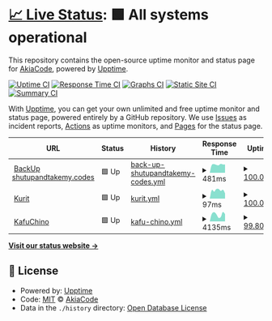 # [📈 Live Status](https://status.kafu.dev): <!--live status--> **🟩 All systems operational**

This repository contains the open-source uptime monitor and status page for [AkiaCode](ko-fi.com/catry), powered by [Upptime](https://github.com/upptime/upptime).

[![Uptime CI](https://github.com/AkiaCode/status.kafu.dev/workflows/Uptime%20CI/badge.svg)](https://github.com/AkiaCode/status.kafu.dev/actions?query=workflow%3A%22Uptime+CI%22)
[![Response Time CI](https://github.com/AkiaCode/status.kafu.dev/workflows/Response%20Time%20CI/badge.svg)](https://github.com/AkiaCode/status.kafu.dev/actions?query=workflow%3A%22Response+Time+CI%22)
[![Graphs CI](https://github.com/AkiaCode/status.kafu.dev/workflows/Graphs%20CI/badge.svg)](https://github.com/AkiaCode/status.kafu.dev/actions?query=workflow%3A%22Graphs+CI%22)
[![Static Site CI](https://github.com/AkiaCode/status.kafu.dev/workflows/Static%20Site%20CI/badge.svg)](https://github.com/AkiaCode/status.kafu.dev/actions?query=workflow%3A%22Static+Site+CI%22)
[![Summary CI](https://github.com/AkiaCode/status.kafu.dev/workflows/Summary%20CI/badge.svg)](https://github.com/AkiaCode/status.kafu.dev/actions?query=workflow%3A%22Summary+CI%22)

With [Upptime](https://upptime.js.org), you can get your own unlimited and free uptime monitor and status page, powered entirely by a GitHub repository. We use [Issues](https://github.com/AkiaCode/status.kafu.dev/issues) as incident reports, [Actions](https://github.com/AkiaCode/status.kafu.dev/actions) as uptime monitors, and [Pages](https://status.kafu.dev) for the status page.

<!--start: status pages-->
<!-- This summary is generated by Upptime (https://github.com/upptime/upptime) -->
<!-- Do not edit this manually, your changes will be overwritten -->
<!-- prettier-ignore -->
| URL | Status | History | Response Time | Uptime |
| --- | ------ | ------- | ------------- | ------ |
| <img alt="" src="https://icons.duckduckgo.com/ip3/pmhbackup.kafu.dev.ico" height="13"> [BackUp shutupandtakemy.codes](https://pmhbackup.kafu.dev) | 🟩 Up | [back-up-shutupandtakemy-codes.yml](https://github.com/kafumoe/status.kafu.dev/commits/HEAD/history/back-up-shutupandtakemy-codes.yml) | <details><summary><img alt="Response time graph" src="./graphs/back-up-shutupandtakemy-codes/response-time-week.png" height="20"> 481ms</summary><br><a href="https://status.kafu.dev/history/back-up-shutupandtakemy-codes"><img alt="Response time 458" src="https://img.shields.io/endpoint?url=https%3A%2F%2Fraw.githubusercontent.com%2Fkafumoe%2Fstatus.kafu.dev%2FHEAD%2Fapi%2Fback-up-shutupandtakemy-codes%2Fresponse-time.json"></a><br><a href="https://status.kafu.dev/history/back-up-shutupandtakemy-codes"><img alt="24-hour response time 484" src="https://img.shields.io/endpoint?url=https%3A%2F%2Fraw.githubusercontent.com%2Fkafumoe%2Fstatus.kafu.dev%2FHEAD%2Fapi%2Fback-up-shutupandtakemy-codes%2Fresponse-time-day.json"></a><br><a href="https://status.kafu.dev/history/back-up-shutupandtakemy-codes"><img alt="7-day response time 481" src="https://img.shields.io/endpoint?url=https%3A%2F%2Fraw.githubusercontent.com%2Fkafumoe%2Fstatus.kafu.dev%2FHEAD%2Fapi%2Fback-up-shutupandtakemy-codes%2Fresponse-time-week.json"></a><br><a href="https://status.kafu.dev/history/back-up-shutupandtakemy-codes"><img alt="30-day response time 481" src="https://img.shields.io/endpoint?url=https%3A%2F%2Fraw.githubusercontent.com%2Fkafumoe%2Fstatus.kafu.dev%2FHEAD%2Fapi%2Fback-up-shutupandtakemy-codes%2Fresponse-time-month.json"></a><br><a href="https://status.kafu.dev/history/back-up-shutupandtakemy-codes"><img alt="1-year response time 458" src="https://img.shields.io/endpoint?url=https%3A%2F%2Fraw.githubusercontent.com%2Fkafumoe%2Fstatus.kafu.dev%2FHEAD%2Fapi%2Fback-up-shutupandtakemy-codes%2Fresponse-time-year.json"></a></details> | <details><summary><a href="https://status.kafu.dev/history/back-up-shutupandtakemy-codes">100.00%</a></summary><a href="https://status.kafu.dev/history/back-up-shutupandtakemy-codes"><img alt="All-time uptime 100.00%" src="https://img.shields.io/endpoint?url=https%3A%2F%2Fraw.githubusercontent.com%2Fkafumoe%2Fstatus.kafu.dev%2FHEAD%2Fapi%2Fback-up-shutupandtakemy-codes%2Fuptime.json"></a><br><a href="https://status.kafu.dev/history/back-up-shutupandtakemy-codes"><img alt="24-hour uptime 100.00%" src="https://img.shields.io/endpoint?url=https%3A%2F%2Fraw.githubusercontent.com%2Fkafumoe%2Fstatus.kafu.dev%2FHEAD%2Fapi%2Fback-up-shutupandtakemy-codes%2Fuptime-day.json"></a><br><a href="https://status.kafu.dev/history/back-up-shutupandtakemy-codes"><img alt="7-day uptime 100.00%" src="https://img.shields.io/endpoint?url=https%3A%2F%2Fraw.githubusercontent.com%2Fkafumoe%2Fstatus.kafu.dev%2FHEAD%2Fapi%2Fback-up-shutupandtakemy-codes%2Fuptime-week.json"></a><br><a href="https://status.kafu.dev/history/back-up-shutupandtakemy-codes"><img alt="30-day uptime 100.00%" src="https://img.shields.io/endpoint?url=https%3A%2F%2Fraw.githubusercontent.com%2Fkafumoe%2Fstatus.kafu.dev%2FHEAD%2Fapi%2Fback-up-shutupandtakemy-codes%2Fuptime-month.json"></a><br><a href="https://status.kafu.dev/history/back-up-shutupandtakemy-codes"><img alt="1-year uptime 100.00%" src="https://img.shields.io/endpoint?url=https%3A%2F%2Fraw.githubusercontent.com%2Fkafumoe%2Fstatus.kafu.dev%2FHEAD%2Fapi%2Fback-up-shutupandtakemy-codes%2Fuptime-year.json"></a></details>
| <img alt="" src="https://icons.duckduckgo.com/ip3/kurit.kafu.dev.ico" height="13"> [Kurit](https://kurit.kafu.dev) | 🟩 Up | [kurit.yml](https://github.com/kafumoe/status.kafu.dev/commits/HEAD/history/kurit.yml) | <details><summary><img alt="Response time graph" src="./graphs/kurit/response-time-week.png" height="20"> 97ms</summary><br><a href="https://status.kafu.dev/history/kurit"><img alt="Response time 129" src="https://img.shields.io/endpoint?url=https%3A%2F%2Fraw.githubusercontent.com%2Fkafumoe%2Fstatus.kafu.dev%2FHEAD%2Fapi%2Fkurit%2Fresponse-time.json"></a><br><a href="https://status.kafu.dev/history/kurit"><img alt="24-hour response time 119" src="https://img.shields.io/endpoint?url=https%3A%2F%2Fraw.githubusercontent.com%2Fkafumoe%2Fstatus.kafu.dev%2FHEAD%2Fapi%2Fkurit%2Fresponse-time-day.json"></a><br><a href="https://status.kafu.dev/history/kurit"><img alt="7-day response time 97" src="https://img.shields.io/endpoint?url=https%3A%2F%2Fraw.githubusercontent.com%2Fkafumoe%2Fstatus.kafu.dev%2FHEAD%2Fapi%2Fkurit%2Fresponse-time-week.json"></a><br><a href="https://status.kafu.dev/history/kurit"><img alt="30-day response time 118" src="https://img.shields.io/endpoint?url=https%3A%2F%2Fraw.githubusercontent.com%2Fkafumoe%2Fstatus.kafu.dev%2FHEAD%2Fapi%2Fkurit%2Fresponse-time-month.json"></a><br><a href="https://status.kafu.dev/history/kurit"><img alt="1-year response time 129" src="https://img.shields.io/endpoint?url=https%3A%2F%2Fraw.githubusercontent.com%2Fkafumoe%2Fstatus.kafu.dev%2FHEAD%2Fapi%2Fkurit%2Fresponse-time-year.json"></a></details> | <details><summary><a href="https://status.kafu.dev/history/kurit">100.00%</a></summary><a href="https://status.kafu.dev/history/kurit"><img alt="All-time uptime 100.00%" src="https://img.shields.io/endpoint?url=https%3A%2F%2Fraw.githubusercontent.com%2Fkafumoe%2Fstatus.kafu.dev%2FHEAD%2Fapi%2Fkurit%2Fuptime.json"></a><br><a href="https://status.kafu.dev/history/kurit"><img alt="24-hour uptime 100.00%" src="https://img.shields.io/endpoint?url=https%3A%2F%2Fraw.githubusercontent.com%2Fkafumoe%2Fstatus.kafu.dev%2FHEAD%2Fapi%2Fkurit%2Fuptime-day.json"></a><br><a href="https://status.kafu.dev/history/kurit"><img alt="7-day uptime 100.00%" src="https://img.shields.io/endpoint?url=https%3A%2F%2Fraw.githubusercontent.com%2Fkafumoe%2Fstatus.kafu.dev%2FHEAD%2Fapi%2Fkurit%2Fuptime-week.json"></a><br><a href="https://status.kafu.dev/history/kurit"><img alt="30-day uptime 100.00%" src="https://img.shields.io/endpoint?url=https%3A%2F%2Fraw.githubusercontent.com%2Fkafumoe%2Fstatus.kafu.dev%2FHEAD%2Fapi%2Fkurit%2Fuptime-month.json"></a><br><a href="https://status.kafu.dev/history/kurit"><img alt="1-year uptime 100.00%" src="https://img.shields.io/endpoint?url=https%3A%2F%2Fraw.githubusercontent.com%2Fkafumoe%2Fstatus.kafu.dev%2FHEAD%2Fapi%2Fkurit%2Fuptime-year.json"></a></details>
| <img alt="" src="https://icons.duckduckgo.com/ip3/kafuchino.moe.ico" height="13"> [KafuChino](http://kafuchino.moe) | 🟩 Up | [kafu-chino.yml](https://github.com/kafumoe/status.kafu.dev/commits/HEAD/history/kafu-chino.yml) | <details><summary><img alt="Response time graph" src="./graphs/kafu-chino/response-time-week.png" height="20"> 4135ms</summary><br><a href="https://status.kafu.dev/history/kafu-chino"><img alt="Response time 3430" src="https://img.shields.io/endpoint?url=https%3A%2F%2Fraw.githubusercontent.com%2Fkafumoe%2Fstatus.kafu.dev%2FHEAD%2Fapi%2Fkafu-chino%2Fresponse-time.json"></a><br><a href="https://status.kafu.dev/history/kafu-chino"><img alt="24-hour response time 4707" src="https://img.shields.io/endpoint?url=https%3A%2F%2Fraw.githubusercontent.com%2Fkafumoe%2Fstatus.kafu.dev%2FHEAD%2Fapi%2Fkafu-chino%2Fresponse-time-day.json"></a><br><a href="https://status.kafu.dev/history/kafu-chino"><img alt="7-day response time 4135" src="https://img.shields.io/endpoint?url=https%3A%2F%2Fraw.githubusercontent.com%2Fkafumoe%2Fstatus.kafu.dev%2FHEAD%2Fapi%2Fkafu-chino%2Fresponse-time-week.json"></a><br><a href="https://status.kafu.dev/history/kafu-chino"><img alt="30-day response time 3430" src="https://img.shields.io/endpoint?url=https%3A%2F%2Fraw.githubusercontent.com%2Fkafumoe%2Fstatus.kafu.dev%2FHEAD%2Fapi%2Fkafu-chino%2Fresponse-time-month.json"></a><br><a href="https://status.kafu.dev/history/kafu-chino"><img alt="1-year response time 3430" src="https://img.shields.io/endpoint?url=https%3A%2F%2Fraw.githubusercontent.com%2Fkafumoe%2Fstatus.kafu.dev%2FHEAD%2Fapi%2Fkafu-chino%2Fresponse-time-year.json"></a></details> | <details><summary><a href="https://status.kafu.dev/history/kafu-chino">99.80%</a></summary><a href="https://status.kafu.dev/history/kafu-chino"><img alt="All-time uptime 99.95%" src="https://img.shields.io/endpoint?url=https%3A%2F%2Fraw.githubusercontent.com%2Fkafumoe%2Fstatus.kafu.dev%2FHEAD%2Fapi%2Fkafu-chino%2Fuptime.json"></a><br><a href="https://status.kafu.dev/history/kafu-chino"><img alt="24-hour uptime 98.63%" src="https://img.shields.io/endpoint?url=https%3A%2F%2Fraw.githubusercontent.com%2Fkafumoe%2Fstatus.kafu.dev%2FHEAD%2Fapi%2Fkafu-chino%2Fuptime-day.json"></a><br><a href="https://status.kafu.dev/history/kafu-chino"><img alt="7-day uptime 99.80%" src="https://img.shields.io/endpoint?url=https%3A%2F%2Fraw.githubusercontent.com%2Fkafumoe%2Fstatus.kafu.dev%2FHEAD%2Fapi%2Fkafu-chino%2Fuptime-week.json"></a><br><a href="https://status.kafu.dev/history/kafu-chino"><img alt="30-day uptime 99.95%" src="https://img.shields.io/endpoint?url=https%3A%2F%2Fraw.githubusercontent.com%2Fkafumoe%2Fstatus.kafu.dev%2FHEAD%2Fapi%2Fkafu-chino%2Fuptime-month.json"></a><br><a href="https://status.kafu.dev/history/kafu-chino"><img alt="1-year uptime 99.95%" src="https://img.shields.io/endpoint?url=https%3A%2F%2Fraw.githubusercontent.com%2Fkafumoe%2Fstatus.kafu.dev%2FHEAD%2Fapi%2Fkafu-chino%2Fuptime-year.json"></a></details>

<!--end: status pages-->

[**Visit our status website →**](https://status.kafu.dev)

## 📄 License

- Powered by: [Upptime](https://github.com/upptime/upptime)
- Code: [MIT](./LICENSE) © [AkiaCode](ko-fi.com/catry)
- Data in the `./history` directory: [Open Database License](https://opendatacommons.org/licenses/odbl/1-0/)
